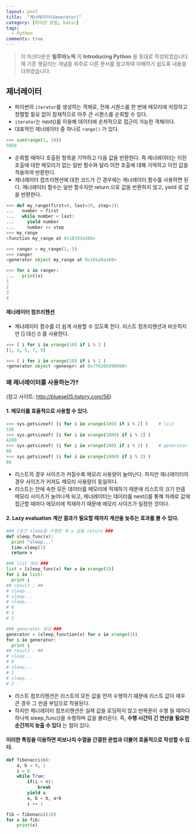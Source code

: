 ```yaml
---
layout: post
title:  "제너레이터(Generator)"
category: [파이썬 문법, basic]
tags:
  - Python
comments: true
---
```


> 이 마크다운은 **빌루바노빅** 의 **Introducing Python** 을 토대로 작성되었습니다.
제 기준 헷갈리는 개념을 위주로 다른 문서를 참고하여 이해하기 쉽도록 내용을 더하였습니다.

## 제너레이터
- 파이썬의 `iterator`를 생성하는 객체로, 전체 시퀀스를 한 번에 메모리에 저장하고 정렬할 필요 없이 잠재적으로 아주 큰 시퀀스를 순회할 수 있다.
- `iterator`는 next()를 이용해 데이터에 순차적으로 접근이 가능한 객체이다.
- 대표적인 제너레이터 중 하나로 `range()` 가 있다.

```python
>>> sum(range(1, 10))
5050
```
- 순회할 때마다 호출된 항목을 기억하고 다음 값을 반환한다. 즉 제너레이터는 이전 호출에 대한 메모리가 없는 일반 함수와 달리 이전 호출에 대해 기억하고 이전 값을 적용하여 반환한다.
- 제너레이터 컴프리헨션에 대한 코드가 긴 경우에는 제너레이터 함수를 사용하면 된다. 제너레이터 함수는 일반 함수지만 return 으로 값을 반환하지 않고, yield 로 값을 반환한다.

```python
>>> def my_range(first=0, last=10, step=1):
...   number = first
...   while number < last:
...     yield number
...     number += step
>>> my_range
<function my_range at 0x10193e268>

>>> ranger = my_range(1, 5)
>>> ranger
<generator object my_range at 0x101a0a168>

>>> for x in ranger:
...   print(x)
1
2
3
4
```

#### 제너레이터 컴프리헨션
- 제너레이터 함수를 더 쉽게 사용할 수 있도록 한다. 리스트 컴프리헨션과 비슷하지만 [] 대신 () 를 사용한다.

```python
>>> [ i for i in xrange(10) if i % 2 ]
[1, 3, 5, 7, 9]

>>> ( i for i in xrange(10) if i % 2 )
<generator object <genexpr> at 0x7f6105d90960>
```

### 왜 제너레이터를 사용하는가?
(참고 사이트: http://bluese05.tistory.com/56)
#### 1. 메모리를 효율적으로 사용할 수 있다.

```python
>>> sys.getsizeof( [i for i in xrange(100) if i % 2] )    # list
536
>>> sys.getsizeof( [i for i in xrange(1000) if i % 2] )
4280
>>> sys.getsizeof( (i for i in xrange(100) if i % 2) )    # generator
80
>>> sys.getsizeof( (i for i in xrange(1000) if i % 2) )
80
```
- 리스트의 경우 사이즈가 커질수록 메모리 사용량이 늘어난다. 하지만 제너레이터의 경우 사이즈가 커져도 메모리 사용량이 동일하다.
- 리스트는 안에 속한 모든 데이터를 메모리에 적재하기 때문에 리스트의 크기 만큼 메모리 사이즈가 늘어나게 되고, 제너레이터는 데이터를 next()를 통해 차례로 값에 접근할 때마다 메모리에 적재하기 때문에 메모리 사이즈가 일정한 것이다.

#### 2. **Lazy evaluation 계산 결과가 필요할 때까지 계산을 늦추는 효과를 볼 수 있다.**

```python
### 1초간 sleep을 수행한 후 x 값을 return ###
def sleep_func(x):
  print "sleep..."
  time.sleep(1)
  return x

### list 생성 ###
list = [sleep_func(x) for x in xrange(3)]
for i in list:
  print i
## result : ##
# sleep...
# sleep...
# sleep...
# 0
# 1
# 2

### generator 생성 ###
generator = (sleep_function(x) for x in xrange(3))
for i in generator:
  print i
## result : ##
# sleep...
# 0
# sleep...
# 1
# sleep...
# 2
```
- 리스트 컴프리헨션은 리스트의 모든 값을 먼저 수행하기 떄문에 리스트 값이 매우 큰 경우 그 만큼 부담으로 작용된다.
- 하지만 제너레이터 컴프리헨션은 실제 값을 로딩하지 않고 반복문이 수행 될 때마다 하나씩 sleep_func()을 수행하며 값을 불러온다. 즉, **수행 시간이 긴 연산을 필요한 순간까지 늦출 수 있다** 는 점이 있다.

#### 이러한 특징을 이용하면 피보나치 수열을 간결한 문법과 더불어 효율적으로 작성할 수 있다.
```python
def fibonacci(n):
    a, b = 0, 1
    i = 0
    while True:
        if(i > n):
            break
        yield a
        a, b = b, a+b
        i += 1

fib = fibonacci(10)
for x in fib:
    print(x)
```

